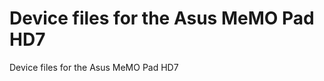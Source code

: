 Device files for the Asus MeMO Pad HD7
==========================

Device files for the Asus MeMO Pad HD7

